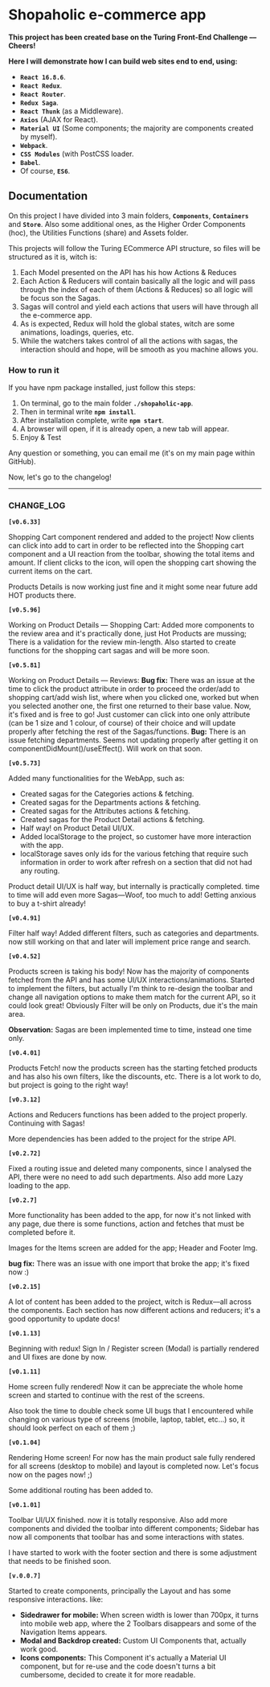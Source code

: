 # Shopaholic e-commerce app #

__This project has been created base on the Turing Front-End Challenge –– Cheers!__

__Here I will demonstrate how I can build web sites end to end, using:__

* __`React 16.8.6`__.
* __`React Redux`__.
* __`React Router`__.
* __`Redux Saga`__.
* __`React Thunk`__ (as a Middleware).
* __`Axios`__ (AJAX for React).
* __`Material UI`__ (Some components; the majority are components created by myself).
* __`Webpack`__.
* __`CSS Modules`__ (with PostCSS loader.
* __`Babel`__.
* Of course, __`ES6`__.

## Documentation ##

On this project I have divided into 3 main folders, __`Components`__, __`Containers`__ and __`Store`__. Also some additional ones, as the Higher Order Components (hoc), the Utilities Functions (share) and Assets folder.</p>

This projects will follow the Turing ECommerce API structure, so files will be structured as it is, witch is:

1. Each Model presented on the API has his how Actions & Reduces
2. Each Action & Reducers will contain basically all the logic and will pass through the index of each of them (Actions & Reduces) so all logic will be focus son the Sagas.
3. Sagas will control and yield each actions that users will have through all the e-commerce app.
4. As is expected, Redux will hold the global states, witch are some animations, loadings, queries, etc.
5. While the watchers takes control of all the actions with sagas, the interaction should and hope, will be smooth as you machine allows you.

### How to run it ###

If you have npm package installed, just follow this steps:

1. On terminal, go to the main folder __`./shopaholic-app`__.
2. Then in terminal write __`npm install`__.
3. After installation complete, write __`npm start`__.
4. A browser will open, if it is already open, a new tab will appear.
5. Enjoy & Test

Any question or something, you can email me (it's on my main page within GitHub).

Now, let's go to the changelog!

- - - -

### CHANGE_LOG ###

__`[v0.6.33]`__

Shopping Cart component rendered and added to the project! Now clients can click into add to cart in order to be reflected into the Shopping cart component and a UI reaction from the toolbar, showing the total items and amount. If client clicks to the icon, will open the shopping cart showing the current items on the cart.

Products Details is now working just fine and it might some near future add HOT products there.

__`[v0.5.96]`__

Working on Product Details –– Shopping Cart:
Added more components to the review area and it's practically done, just Hot Products are mussing; There is a validation for the review min-length.
Also started to create functions for the shopping cart sagas and will be more soon.

__`[v0.5.81]`__

Working on Product Details –– Reviews:
__Bug fix:__ There was an issue at the time to click the product attribute in order to proceed the order/add to shopping cart/add wish list, where when you clicked one, worked but when you selected another one, the first one returned to their base value. Now, it's fixed and is free to go! Just customer can click into one only attribute (can be 1 size and 1 colour, of course) of their choice and will update properly after fetching the rest of the Sagas/functions.
__Bug:__ There is an issue fetching departments. Seems not updating properly after getting it on componentDidMount()/useEffect(). Will work on that soon.

__`[v0.5.73]`__

Added many functionalities for the WebApp, such as:
  
* Created sagas for the Categories actions & fetching.
* Created sagas for the Departments actions & fetching.
* Created sagas for the Attributes actions & fetching.
* Created sagas for the Product Detail actions & fetching.
* Half way! on Product Detail UI/UX.
* Added localStorage to the project, so customer have more interaction with the app.
* localStorage saves only ids for the various fetching that require such information in order to work after refresh on a section that did not had any routing.

Product detail UI/UX is half way, but internally is practically completed. time to time will add even more Sagas––Woof, too much to add! Getting anxious to buy a t-shirt already!

__`[v0.4.91]`__

Filter half way! Added different filters, such as categories and departments. now still working on that and later will implement price range and search.

__`[v0.4.52]`__

Products screen is taking his body! Now has the majority of components fetched from the API and has some UI/UX interactions/animations. Started to implement the filters, but actually I'm think to re-design the toolbar and change all navigation options to make them match for the current API, so it could look great! Obviously Filter will be only on Products, due it's the main area.

__Observation:__ Sagas are been implemented time to time, instead one time only.

__`[v0.4.01]`__

Products Fetch! now the products screen has the starting fetched products and has also his own filters, like the discounts, etc. There is a lot work to do, but project is going to the right way!

__`[v0.3.12]`__

Actions and Reducers functions has been added to the project properly. Continuing with Sagas!

More dependencies has been added to the project for the stripe API.

__`[v0.2.72]`__

Fixed a routing issue and deleted many components, since I analysed the API, there were no need to add such departments. Also add more Lazy loading to the app.

__`[v0.2.7]`__

More functionality has been added to the app, for now it's not linked with any page, due there is some functions, action and fetches that must be completed before it.

Images for the Items screen are added for the app; Header and Footer Img.

__bug fix:__ There was an issue with one import that broke the app; it's fixed now :)

__`[v0.2.15]`__

A lot of content has been added to the project, witch is Redux––all across the components. Each section has now different actions and reducers; it's a good opportunity to update docs!

__`[v0.1.13]`__

Beginning with redux! Sign In / Register screen (Modal) is partially rendered and UI fixes are done by now.

__`[v0.1.11]`__

Home screen fully rendered! Now it can be appreciate the whole home screen and started to continue with the rest of the screens.

Also took the time to double check some UI bugs that I encountered while changing on various type of screens (mobile, laptop, tablet, etc...) so, it should look perfect on each of them ;)

__`[v0.1.04]`__

Rendering Home screen! For now has the main product sale fully rendered for all screens (desktop to mobile) and layout is completed now. Let's focus now on the pages now! ;)

Some additional routing has been added to.

__`[v0.1.01]`__

Toolbar UI/UX finished. now it is totally responsive. Also add more components and divided the toolbar into different components; Sidebar has now all components that toolbar has and some interactions with states.

I have started to work with the footer section and there is some adjustment that needs to be finished soon.

__`[v.0.0.7]`__

Started to create components, principally the Layout and has some responsive interactions. like:

* __Sidedrawer for mobile:__ When screen width is lower than 700px, it turns into mobile web app, where the 2 Toolbars disappears and some of the Navigation Items appears.
* __Modal and Backdrop created:__ Custom UI Components that, actually work good.
* __Icons components:__ This Component it's actually a Material UI component, but for re-use and the code doesn't turns a bit cumbersome, decided to create it for more readable.
